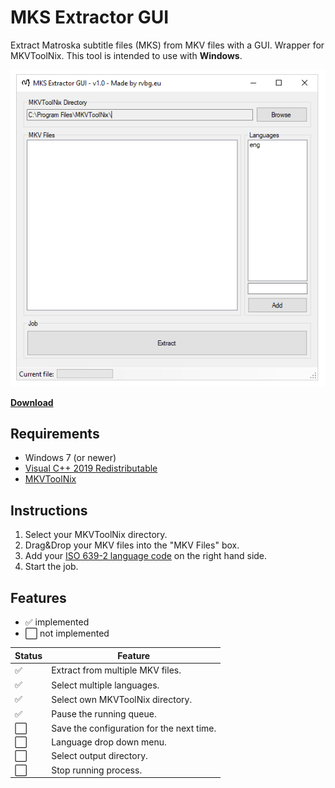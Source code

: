 # MKS Extractor GUI

Extract Matroska subtitle files (MKS) from MKV files with a GUI. Wrapper for MKVToolNix. This tool is intended to use with **Windows**.

![GUI v1.0](gui.png)

**[Download](https://github.com/rvbg/mks-extractor-gui/releases)**

## Requirements
 - Windows 7 (or newer)
 - [Visual C++ 2019 Redistributable](https://support.microsoft.com/en-us/help/2977003/the-latest-supported-visual-c-downloads)
 - [MKVToolNix](https://mkvtoolnix.download/downloads.html#windows)
 
## Instructions
 1. Select your MKVToolNix directory.
 2. Drag&Drop your MKV files into the "MKV Files" box.
 3. Add your [ISO 639-2 language code](https://en.wikipedia.org/wiki/List_of_ISO_639-2_codes) on the right hand side.
 4. Start the job.
 
## Features
 - ✅ implemented
 - ⬜ not implemented

| Status | Feature |
|--|--|
| ✅ | Extract from multiple MKV files. |
| ✅ | Select multiple languages. |
| ✅ | Select own MKVToolNix directory. |
| ✅ | Pause the running queue. |
| ⬜ | Save the configuration for the next time. |
| ⬜ | Language drop down menu.
| ⬜ | Select output directory. |
| ⬜ | Stop running process. |